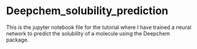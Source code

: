 # Deepchem_solubility_prediction
This is the jupyter notebook file for the tutorial where I have trained a neural network to predict the solubility of a molecule using the Deepchem package.
